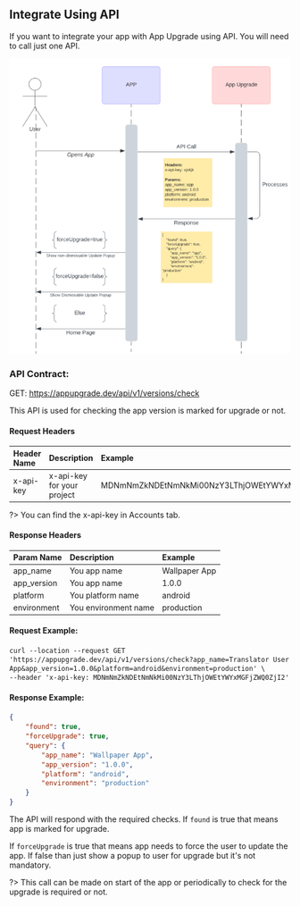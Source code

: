## Integrate Using API

If you want to integrate your app with App Upgrade using API. You will need to call just one API.

<img src="https://raw.githubusercontent.com/appupgrade-dev/docs/main/images/api-sequence.png">

### API Contract:

GET: https://appupgrade.dev/api/v1/versions/check

This API is used for checking the app version is marked for upgrade or not.

#### Request Headers
| Header Name   |      Description      |  Example |
|:----------|:-------------|:------|
| x-api-key |  x-api-key for your project | MDNmNmZkNDEtNmNkMi00NzY3LThjOWEtYWYxMGFjZWQ0ZjI2 |

?> You can find the x-api-key in Accounts tab.

#### Response Headers
| Param Name   |      Description      |  Example |
|:----------|:-------------|:------|
| app_name |  You app name | Wallpaper App |
| app_version |  You app name | 1.0.0 |
| platform |  You platform name | android |
| environment |  You environment name | production |

#### Request Example:
```curl
curl --location --request GET 'https://appupgrade.dev/api/v1/versions/check?app_name=Translator User App&app_version=1.0.0&platform=android&environment=production' \
--header 'x-api-key: MDNmNmZkNDEtNmNkMi00NzY3LThjOWEtYWYxMGFjZWQ0ZjI2'
```

#### Response Example:
```json
{
    "found": true,
    "forceUpgrade": true,
    "query": {
        "app_name": "Wallpaper App",
        "app_version": "1.0.0",
        "platform": "android",
        "environment": "production"
    }
}
```

The API will respond with the required checks. If `found` is true that
means app is marked for upgrade.

If `forceUpgrade` is true that means
app needs to force the user to update the app. If false than just show
a popup to user for upgrade but it's not mandatory.

?> This call can be made on start of the app or periodically to check for the upgrade is required or not.